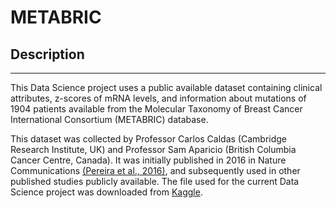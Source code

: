 # METABRIC

## Description

---

This Data Science project uses a public available dataset containing clinical attributes, z-scores of mRNA levels, and information about mutations of 1904 patients available from the Molecular Taxonomy of Breast Cancer International Consortium (METABRIC) database.

This dataset was collected by Professor Carlos Caldas (Cambridge Research Institute, UK) and Professor Sam Aparicio (British Columbia Cancer Centre, Canada). It was initially published in 2016 in Nature Communications [(Pereira et al., 2016)](https://www.nature.com/articles/ncomms11479), and subsequently used in other published studies publicly available. The file used for the current Data Science project was downloaded from [Kaggle](https://www.kaggle.com/datasets/raghadalharbi/breast-cancer-gene-expression-profiles-metabric).


